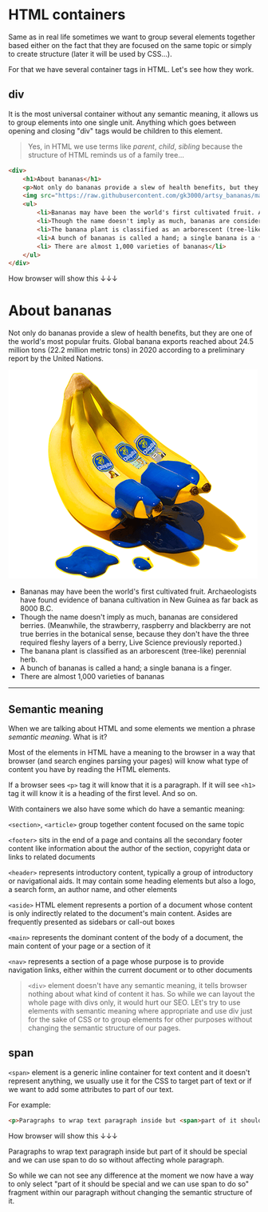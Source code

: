 # HTML containers

Same as in real life sometimes we want to group several elements together based either on the fact that they are focused on the same topic or simply to create structure (later it will be used by CSS...). 

For that we have several container tags in HTML. Let's see how they work. 


## div 

It is the most universal container without any semantic meaning, it allows us to group elements into one single unit. Anything which goes between opening and closing "div" tags would be children to this element. 

> Yes, in HTML we use terms like *parent*, *child*, *sibling* because the structure of HTML reminds us of a family tree...


```html
<div>
	<h1>About bananas</h1>
	<p>Not only do bananas provide a slew of health benefits, but they are one of the world's most popular fruits. Global banana exports reached about 24.5 million tons (22.2 million metric tons) in 2020 according to a preliminary report by the United Nations.</p>
	<img src="https://raw.githubusercontent.com/gk3000/artsy_bananas/main/artsy_bananas_00.png" alt="Artsy banana" />
	<ul>
		<li>Bananas may have been the world's first cultivated fruit. Archaeologists have found evidence of banana cultivation in New Guinea as far back as 8000 B.C. </li>
		<li>Though the name doesn't imply as much, bananas are considered berries. (Meanwhile, the strawberry, raspberry and blackberry are not true berries in the botanical sense, because they don't have the three required fleshy layers of a berry, Live Science previously reported.) </li>
		<li>The banana plant is classified as an arborescent (tree-like) perennial herb.</li>
		<li>A bunch of bananas is called a hand; a single banana is a finger.</li>
		<li> There are almost 1,000 varieties of bananas</li>
	</ul>
</div>
```

How browser will show this ↓↓↓

<div>
	<h1>About bananas</h1>
	<p>Not only do bananas provide a slew of health benefits, but they are one of the world's most popular fruits. Global banana exports reached about 24.5 million tons (22.2 million metric tons) in 2020 according to a preliminary report by the United Nations.</p>
	<img src="https://raw.githubusercontent.com/gk3000/artsy_bananas/main/artsy_bananas_00.png" alt="Artsy banana" />
	<ul>
		<li>Bananas may have been the world's first cultivated fruit. Archaeologists have found evidence of banana cultivation in New Guinea as far back as 8000 B.C. </li>
		<li>Though the name doesn't imply as much, bananas are considered berries. (Meanwhile, the strawberry, raspberry and blackberry are not true berries in the botanical sense, because they don't have the three required fleshy layers of a berry, Live Science previously reported.) </li>
		<li>The banana plant is classified as an arborescent (tree-like) perennial herb.</li>
		<li>A bunch of bananas is called a hand; a single banana is a finger.</li>
		<li> There are almost 1,000 varieties of bananas</li>
	</ul>
</div>

---

## Semantic meaning 

When we are talking about HTML and some elements we mention a phrase *semantic meaning*. What is it? 

Most of the elements in HTML have a meaning to the browser in a way that browser (and search engines parsing your pages) will know what type of content you have by reading the HTML elements. 

If a browser sees `<p>` tag it will know that it is a paragraph. If it will see `<h1>` tag it will know it is a heading of the first level. And so on. 

With containers we also have some which do have a semantic meaning:

`<section>`, `<article>` group together content focused on the same topic

`<footer>` sits in the end of a page and contains all the secondary footer content like information about the author of the section, copyright data or links to related documents

`<header>` represents introductory content, typically a group of introductory or navigational aids. It may contain some heading elements but also a logo, a search form, an author name, and other elements

`<aside>` HTML element represents a portion of a document whose content is only indirectly related to the document's main content. Asides are frequently presented as sidebars or call-out boxes

`<main>` represents the dominant content of the body of a document, the main content of your page or a section of it

`<nav>` represents a section of a page whose purpose is to provide navigation links, either within the current document or to other documents


> `<div>` element doesn't have any semantic meaning, it tells browser nothing about what kind of content it has. So while we can layout the whole page with divs only, it would hurt our SEO. LEt's try to use elements with semantic meaning where appropriate and use div just for the sake of CSS or to group elements for other purposes without changing the semantic structure of our pages.

## span

`<span>` element is a generic inline container for text content and it doesn't represent anything, we usually use it for the CSS to target part of text or if we want to add some attributes to part of our text. 

For example:

```html
<p>Paragraphs to wrap text paragraph inside but <span>part of it should be special and we can use span to do so</span> without affecting whole paragraph.</p>
```

How browser will show this ↓↓↓

<p>Paragraphs to wrap text paragraph inside but <span>part of it should be special and we can use span to do so</span> without affecting whole paragraph.</p>

So while we can not see any difference at the moment we now have a way to only select "part of it should be special and we can use span to do so" fragment within our paragraph without changing the semantic structure of it. 